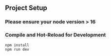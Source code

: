 
## Project Setup

### Please ensure your node version > 16

### Compile and Hot-Reload for Development

```sh
npm install 
npm run dev
```